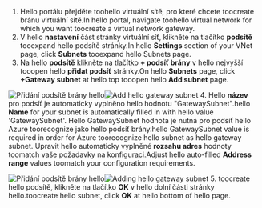 1. <span data-ttu-id="db6c6-101">Hello portálu přejděte toohello virtuální sítě, pro které chcete toocreate bránu virtuální sítě.</span><span class="sxs-lookup"><span data-stu-id="db6c6-101">In hello portal, navigate toohello virtual network for which you want toocreate a virtual network gateway.</span></span>
2. <span data-ttu-id="db6c6-102">V hello **nastavení** část stránky virtuální síť, klikněte na tlačítko **podsítě** tooexpand hello podsítě stránky.</span><span class="sxs-lookup"><span data-stu-id="db6c6-102">In hello **Settings** section of your VNet page, click **Subnets** tooexpand hello Subnets page.</span></span>
3. <span data-ttu-id="db6c6-103">Na hello **podsítě** klikněte na tlačítko **+ podsíť brány** v hello nejvyšší tooopen hello **přidat podsíť** stránky.</span><span class="sxs-lookup"><span data-stu-id="db6c6-103">On hello **Subnets** page, click **+Gateway subnet** at hello top tooopen hello **Add subnet** page.</span></span>

  <span data-ttu-id="db6c6-104">![Přidání podsítě brány hello](./media/vpn-gateway-add-gwsubnet-s2s-rm-portal-include/add-gw-subnet.png "přidat podsíť brány hello")</span><span class="sxs-lookup"><span data-stu-id="db6c6-104">![Add hello gateway subnet](./media/vpn-gateway-add-gwsubnet-s2s-rm-portal-include/add-gw-subnet.png "Add hello gateway subnet")</span></span>
4. <span data-ttu-id="db6c6-105">Hello **název** pro podsíť je automaticky vyplněno hello hodnotu "GatewaySubnet".</span><span class="sxs-lookup"><span data-stu-id="db6c6-105">hello **Name** for your subnet is automatically filled in with hello value 'GatewaySubnet'.</span></span> <span data-ttu-id="db6c6-106">Hello GatewaySubnet hodnota je nutná pro podsíť hello Azure toorecognize jako hello podsíť brány.</span><span class="sxs-lookup"><span data-stu-id="db6c6-106">hello GatewaySubnet value is required in order for Azure toorecognize hello subnet as hello gateway subnet.</span></span> <span data-ttu-id="db6c6-107">Upravit hello automaticky vyplněné **rozsahu adres** hodnoty toomatch vaše požadavky na konfiguraci.</span><span class="sxs-lookup"><span data-stu-id="db6c6-107">Adjust hello auto-filled **Address range** values toomatch your configuration requirements.</span></span>

  <span data-ttu-id="db6c6-108">![Přidání podsítě brány hello](./media/vpn-gateway-add-gwsubnet-s2s-rm-portal-include/gwsubnetip.png "přidání podsítě brány hello")</span><span class="sxs-lookup"><span data-stu-id="db6c6-108">![Adding hello gateway subnet](./media/vpn-gateway-add-gwsubnet-s2s-rm-portal-include/gwsubnetip.png "Adding hello gateway subnet")</span></span>
5. <span data-ttu-id="db6c6-109">toocreate hello podsítě, klikněte na tlačítko **OK** v hello dolní části stránky hello.</span><span class="sxs-lookup"><span data-stu-id="db6c6-109">toocreate hello subnet, click **OK** at hello bottom of hello page.</span></span>
